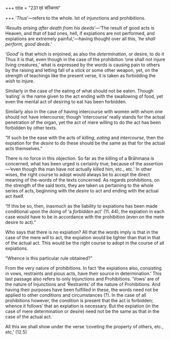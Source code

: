 +++
title = "231 एवं सञ्चिन्त्य"

+++
‘*Thus*’—refers to the whole. lot of injunctions and prohibitions.

‘*Results arising after death from his deeds*’—‘The result of good acts
is Heaven, and that of bad ones, hell, if expiations are not performed,
and expiations are extremely painful,’—having thought over all this,
‘*he shall perform, good deeds*.’

‘*Good*’ is that which is enjoined, as also the *determination*, or
desire, to do it Thus it is that, even though in the case of the
prohibition ‘one shall not injure living creatures,’ what is expressed
by the words is causing pain to others by the raising and letting fall
of a stick or some other weapon, yet, on the strength of teachings like
the present verse, it is taken as forbidding the *wish* to injure.

Similarly in the case of the eating of what should not be eaten. Though
‘eating’ is the name given to the act ending with the swallowing of
food, yet even the mental act of desiring to eat has been forbidden.

Similarly also in the case of having intercourse with women with whom
one should not have intercourse; though ‘intercourse’ really stands for
the actual penetration of the organ, yet the act of mere willing to do
the act has been forbidden by other texts.

“If such be the ease with the acts of *killing*, *eating* and
*intercourse*, then the expiation for the *desire* to do these should be
the same as that for the actual acts themselves.”

There is no force in this objection. So far as the killing of a Brāhmaṇa
is concerned, what has been urged is certainly true; because of the
assertion—‘even though the man have not actually killed him, etc., etc.’
In other wises, the right course to adopt would always be to accept the
direct meaning of the-words of the texts concerned. As regards
prohibitions, on the strength of the said texts, they are taken us
pertaining to the whole series of acts, beginning with the *desire* to
act and ending with the actual act itself.

“If this be so, then, inasmuch as the liability to expiations has been
made conditional upon the doing of ‘a *forbidden* act’ (11. 44), the
expiation in each case would have to be in accordance with the
prohibition (even on the mete desire to act).”

Who says that there is no expiation? All that the words imply is that in
the case of the mere *will* to act, the expiation would be lighter than
that in that of the actual act. This would be the right course to adopt
in the course of all expiations.

“Whence is this particular rule obtained?”

From the very nature of prohibitions. In fact ‘the expiations also,
consisting in vows, restraints and pious acts, have their source in
determination.’ This last passage also refers to only Injunctions and
Prohibitions. ‘Vows’ are of the nature of Injunctions and ‘Restraints’
of the nature of Prohibitions. And having their purposes have been
fulfilled in these, the words need not be applied to other conditions
and circumstances (?). In the case of all prohibitions however, the
condition is present that the act is forbidden; whence it follows’ that
an expiation is necessary. But the expiation (in the case of mere
determination or desire) need not be the same as that in the case of the
actual act.

All this we shall show under the verse ‘coveting the property of others,
etc., etc,’ (12.5)


